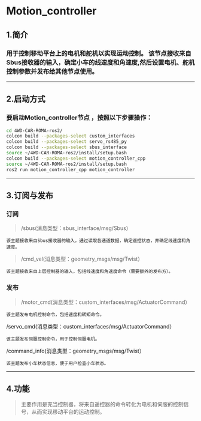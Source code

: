 # Motion_controller

## 1.简介

### 用于控制移动平台上的电机和舵机以实现运动控制。  该节点接收来自Sbus接收器的输入，确定小车的线速度和角速度,然后设置电机、舵机控制参数并发布给其他节点使用。

---

## 2.启动方式

### 要启动Motion_controller节点 ，按照以下步骤操作：
```bash
cd 4WD-CAR-ROMA-ros2/  
colcon build --packages-select custom_interfaces  
colcon build --packages-select servo_rs485_py  
colcon build --packages-select sbus_interface  
source ~/4WD-CAR-ROMA-ros2/install/setup.bash  
colcon build --packages-select motion_controller_cpp  
source ~/4WD-CAR-ROMA-ros2/install/setup.bash  
ros2 run motion_controller_cpp motion_controller  
```
---

## 3.订阅与发布

### 订阅

> /sbus(消息类型：sbus_interface/msg/Sbus）  
```
该主题接收来自Sbus接收器的输入，通过读取各通道数据，确定遥控状态，并确定线速度和角速度。  
```
> /cmd_vel(消息类型：geometry_msgs/msg/Twist）  
```
该主题接收来自上层控制器的输入，包括线速度和角速度命令（需要额外的发布方）。  
```
### 发布

>/motor_cmd(消息类型：custom_interfaces/msg/ActuatorCommand）  
```
该主题发布电机控制命令，包括速度和转矩命令。  
```
/servo_cmd(消息类型：custom_interfaces/msg/ActuatorCommand）  
```
该主题发布伺服控制命令，用于控制伺服电机。  
```
/command_info(消息类型：geometry_msgs/msg/Twist）  
```
该主题发布小车状态信息，便于用户检查小车状态。  
```
---

## 4.功能

>主要作用是充当控制器，将来自遥控器的命令转化为电机和伺服的控制信号，从而实现移动平台的运动控制。